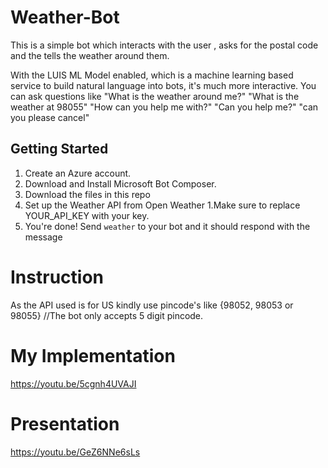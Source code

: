 # Weather-Bot
This is a simple bot which interacts with the user , asks for the postal code and the tells the weather around them.

With the LUIS ML Model enabled, which is a machine learning based service to build natural language into bots, it's much more interactive.
You can ask questions like
"What is the weather around me?"
"What is the weather at 98055"
"How can you help me with?"
"Can you help me?"
"can you please cancel"

## Getting Started
1. Create an Azure account.
2. Download and Install Microsoft Bot Composer.
3. Download the files in this repo
4. Set up the Weather API from Open Weather
  1.Make sure to replace YOUR_API_KEY with your key.
5. You're done! Send `weather` to your bot and it should respond with the message

# Instruction 
As the API used is for US kindly use pincode's like {98052, 98053 or 98055}
//The bot only accepts 5 digit pincode.

# My Implementation
https://youtu.be/5cgnh4UVAJI

# Presentation
https://youtu.be/GeZ6NNe6sLs
